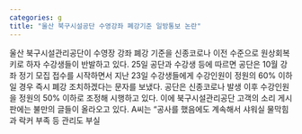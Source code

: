 ```yaml
---
categories: g
title: "울산 북구시설공단 수영강좌 폐강기준 일방통보 논란"
---
```

울산 북구시설관리공단이 수영장 강좌 폐강 기준을 신종코로나 이전 수준으로 원상회복키로 하자 수강생들이 반발하고 있다. 25일 공단과 수강생 등에 따르면 공단은 10월 강좌 정기 모집 접수를 시작하면서 지난 23일 수강생들에게 수강인원이 정원의 60% 이하일 경우 즉시 폐강 조치하겠다는 문자를 보냈다. 공단은 신종코로나 발생 이후 수강인원을 정원의 50% 이하로 조정해 시행하고 있다. 이에 북구시설관리공단 고객의 소리 게시판에는 불만의 글들이 올라오고 있다. A씨는 “공사를 했음에도 계속해서 샤워실 물막힘과 락커 부족 등 관리도 부실